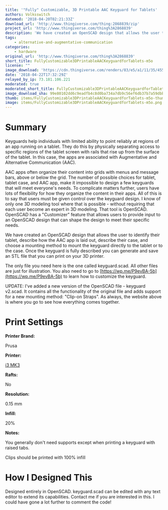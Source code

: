 ```yaml
---
title: '"Fully" Customizable, 3D Printable AAC Keyguard for Tablets'
authors: Volksswitch
datemod: '2018-04-20T02:21:33Z'
download_url: 'http://www.thingiverse.com/thing:2868839/zip'
project_url: 'http://www.thingiverse.com/thing%3A2868839'
description: 'We have created an OpenSCAD design that allows the user to identify their tablet, describe how the AAC app is laid out, describe their case, and choose a mounting method to mount the keyguard directly to the tablet or to the case. Once the keyguard is fully described you can generate and save an STL file that you can print on your 3D printer.'
tags:
    - alternative-and-augmentative-communication
categories:
    - hardware
original_url: 'http://www.thingiverse.com/thing%3A2868839'
short_title: FullyCustomizable3DPrintableAACKeyguardforTablets-m5o
license: ""
image_download: 'https://cdn.thingiverse.com/renders/83/e5/a1/11/35/45534565bec4eb41610b815a960929e2_preview_featured.JPG'
date: '2018-04-22T17:32:29Z'
relayed_by_ip: 73.181.106.221
moderated: true
moderated_short_title: FullyCustomizable3DPrintableAACKeyguardforTablets
image_download_sha: 99e80102dd6c9eadfb4c8d0ba734a7db9c56ef6db37b7a59dbb53aed1a80f353
thumb: items/FullyCustomizable3DPrintableAACKeyguardforTablets-m5o-thumb.png
image: items/FullyCustomizable3DPrintableAACKeyguardforTablets-m5o.png
---
```

# Summary

<div>

Keyguards help individuals with limited ability to point reliably at regions of an app running on a tablet. They do this by physically separating access to specific regions of the tablet screen with rails that rise up from the surface of the tablet. In this case, the apps are associated with Augmentative and Alternative Communication (AAC).

AAC apps often organize their content into grids with menus and message bars, above or below the grid. The number of possible choices for tablet, tablet case, and AAC app, make it impossible to design a few keyguards that will meet everyone's needs. To complicate matters further, users have lots of flexibility for how they organize the content in their apps. All of this is to say that users must be given control over the keyguard design. I know of only one 3D modeling tool where that is possible - without requiring that each user become an expert in 3D modeling. That tool is OpenSCAD. OpenSCAD has a &quot;Customizer&quot; feature that allows users to provide input to an OpenSCAD design that can shape the design to meet their specific needs.

We have created an OpenSCAD design that allows the user to identify their tablet, describe how the AAC app is laid out, describe their case, and choose a mounting method to mount the keyguard directly to the tablet or to the case. Once the keyguard is fully described you can generate and save an STL file that you can print on your 3D printer.

The only file you need here is the one called keyguard.scad. All other files are just for illustration. You also need to go to [https://wp.me/P9evBA-5b](https://wp.me/P9evBA-5b) to learn how to customize the keyguard.

UPDATE: I've added a new version of the OpenSCAD file - keyguard v2.scad. It contains all the functionality of the original file and adds support for a new mounting method: &quot;Clip-on Straps&quot;. As always, the website above is where you go to see how everything comes together.

</div>

# Print Settings

**Printer Brand:**

<div>

Prusa

</div>

**Printer:**

<div>

[i3 MK3](http://amzn.to/2rqZ6Uo)

</div>

**Rafts:**

<div>

No

</div>

**Resolution:**

<div>

0.15 mm

</div>

**Infill:**

<div>

20%

</div>

**Notes:**

<div>

You generally don't need supports except when printing a keyguard with raised tabs.

Clips should be printed with 100% infill

</div>

# How I Designed This

<div>

Designed entirely in OpenSCAD. keyguard.scad can be edited with any text editor to extend its capabilities. Contact me if you are interested in this. I could have gone a lot further to comment the code!

</div>
